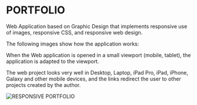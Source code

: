 # PORTFOLIO

Web Application based on Graphic Design that implements responsive use of images, responsive CSS, and responsive web design.

The following images show how the application works:

When the Web application is opened in a small viewport (mobile, tablet), the application is adapted to the viewport.

The web project looks very well in Desktop, Laptop, iPad Pro, iPad, iPhone, Galaxy and other mobile devices, and the links redirect the user to other projects created by the author.

![RESPONSIVE PORTFOLIO](https://github.com/anferebu/PORTFOLIO/blob/master/Portafolio.jpg)
